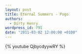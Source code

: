 ```yaml
---
layout: post
title: Eternal Summers - Pogo
authors:
  - Dirty Henry
wordpress_id: 791
date: "2011-03-02 12:00:00 +0100"
---
```


{% youtube QjbycdyywRY %}
